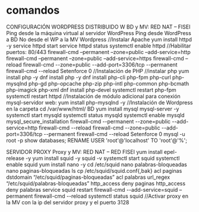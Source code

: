 # comandos
CONFIGURACIÓN WORDPRESS DISTRIBUIDO
W BD y MV: RED NAT – FISEI
Ping desde la máquina virtual al servidor WordPress
Ping desde WordPress a BD
No desde el WP a la MV
Wordpress
//Instalar Apache
yum install httpd -y 
service httpd start 
service httpd status
systemctl enable httpd
//Habilitar puertos: 80/443
firewall-cmd –permanent –zone=public –add-service=http 
firewall-cmd –permanent –zone=public –add-service=https
firewall-cmd –reload
firewall-cmd --zone=public --add-port=3306/tcp --permanent 
firewall-cmd --reload
Setenforce 0
//Instalación de PHP
//instalar php
yum install php -y
dnf install php -y
dnf install php-cli php-fpm php-curl php-mysqlnd php-gd php-opcache php-zip php-intl php-common php-bcmath php-imagick php-xml
dnf install php-devel
systemctl restart php-fpm
systemctl restart httpd
//Instalación de módulo adicional para conexión mysql-servidor web: 
yum install php-mysqlnd -y
//Instalación de Wordpress en la carpeta
cd /var/www/html/
BD
yum install mysql mysql-server -y 
systemctl start mysqld
systemctl status mysqld
systemctl enable mysqld
mysql_secure_installation
firewall-cmd --permanent --zone=public --add-service=http 
firewall-cmd --reload
firewall-cmd --zone=public --add-port=3306/tcp --permanent 
firewall-cmd --reload
Setenforce 0
mysql -u root -p
show databases;
RENAME USER 'root'@'localhost' TO 'root'@'%'; 

SERVIDOR PROXY
Proxy y MV: RED NAT – RED FISEI
yum install epel-release -y
yum install squid -y
squid -v
systemctl start squid
systemctl enable squid
yum install nano -y
cd /etc/squid
nano palabras-bloqueadas
nano paginas-bloqueadas
ls
cp /etc/squid/squid.conf{,bak}
acl paginas dstdomain “/etc/squid/paginas-bloqueadas”
acl palabras url_regex “/etc/squid/palabras-bloqueadas”
http_access deny paginas
http_access deny palabras
service squid restart
firewall-cmd --add-service=squid –permanent
firewall-cmd --reload
systemctl status squid
//Activar proxy en la MV con la ip del servidor proxy y el puerto 3128